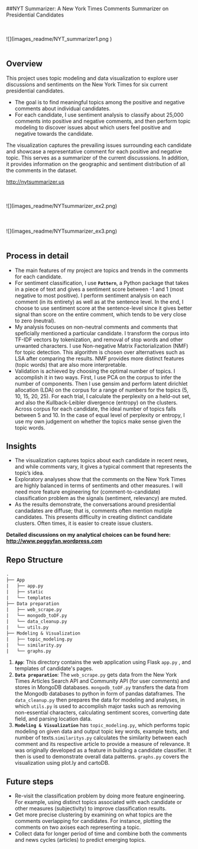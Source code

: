 ##NYT Summarizer: A New York Times Comments Summarizer on Presidential Candidates


<br>
<br>
![](images_readme/NYT_summarizer1.png )
<br>
<br>

## Overview

This project uses topic modeling and data visualization to explore user discussions and sentiments on the New York Times for six current presidential candidates.

- The goal is to find meaningful topics among the positive and negative comments about individual candidates.
- For each candidate, I use sentiment analysis to classify about 25,000 comments into positive and negative comments, and then perform topic modeling to discover issues about which users feel positive and negative towards the candidate.

The visualization captures the prevailing issues surrounding each candidate and showcase a representative comment for each positive and negative topic. This serves as a summarizer of the current discusssions. In addition, it provides information on the geographic and sentiment distribution of all the comments in the dataset.

http://nytsummarizer.us

<br>
<br>
![](images_readme/NYTsummarizer_ex2.png)
<br>
<br>

<br>
<br>
![](images_readme/NYTsummarizer_ex3.png)
<br>
<br>
 
## Process in detail
- The main features of my project are topics and trends in the comments for each candidate.
- For sentiment classification, I use  **`Pattern`**, a Python package that takes in a piece of text and gives a sentiment score between -1 and 1 (most negative to most positive). I perform sentiment analysis on each comment (in its entirety) as well as at the sentence level. In the end, I choose to use sentiment score at the sentence-level since it gives better signal than score on the entire comment, which tends to be very close to zero (neutral).
- My analysis focuses on non-neutral comments and comments that speficially mentioned a particular candidate. I transform the  corpus into TF-IDF vectors by tokenization, and removal of stop words and other unwanted characters. I use Non-negative Matrix Factorialization (NMF) for topic detection. This algorithm is chosen over alternatives such as LSA after comparing the results. NMF provides more distinct features (topic words) that are also more interpretable.
- Validation is achieved by choosing the optimal number of topics. I accomplish it in two ways. First, I use PCA on the corpus to infer the number of components. Then I use gensim and perform latent dirichlet allocation (LDA) on the corpus for a range of numbers for the topics (5, 10, 15, 20, 25). For each trial, I calculate the perplexity on a held-out set, and also the Kullback-Leibler divergence (entropy) on the clusters. Across corpus for each candidate, the ideal number of topics falls between 5 and 10. In the case of equal level of perplexity or entropy, I use my own judgement on whether the topics make sense given the topic words.


## Insights
- The visualization captures topics about each candidate in recent news, and while comments vary, it gives a typical comment that represents the topic’s idea. 
- Exploratory analyses show that the comments on the New York Times are highly balanced in terms of sentiments and other measures. I will need more feature engineering for (comment-to-candidate) classification problem as the signals (sentiment, relevancy) are muted.
- As the results demonstrate, the conversations around presidential candadates are diffuse; that is, comments often mention mutiple candidates. This presents difficulty in creating distinct candidate clusters. Often times, it is easier to create issue clusters. 

**Detailed discussions on my analytical choices can be found here: http://www.peggyfan.wordpress.com**

## Repo Structure
```
.
├── App
|   ├── app.py
|   ├── static
|   └── templates
├── Data preparation
|   ├── web_scrape.py
|   └── mongodb_toDF.py
|   └── data_cleanup.py
|   └── utils.py
├── Modeling & Visualization
|   ├── topic_modeling.py
|   └── similarity.py
|   └── graphs.py

```


1. **`App`**: This directory contains the web application using Flask `app.py` , and templates of candidate's pages.
2. **`Data preparation`**: The `web_scrape.py` gets data from the New York Times Articles Search API and Community API (for user comments) and stores in MongoDB databases. `mongodb_toDF.py` transfers the data from the Mongodb databases to python in form of pandas dataframes. The `data_cleanup.py` then prepares the data for modeling and analyses, in which `utils.py` is used to accomplish major tasks such as removing non-essential characters, calculating sentiment scores, converting date field, and parsing location data.
3. **`Modeling & Visualization`** has `topic_modeling.py`, which performs topic modeling on given data and output topic key words, example texts, and number of texts.`similaritys.py` calculates the similarity between each comment and its respective article to provide a measure of relevance. It was originally developed as a feature in building a candidate classifier. It then is used to demonstrate overall data patterns. `graphs.py` covers the visualization using plot.ly and cartoDB.

## Future steps
- Re-visit the classification problem by doing more feature engineering. For example, using distinct topics associated with each candidate or other measures (subjectivity) to improve classification results.
- Get more precise clustering by examining on what topics are the comments overlapping for candidates. For instance, plotting the comments on two axises each representing a topic.
- Collect data for longer period of time and combine both the comments and news cycles (articles) to predict emerging topics.
